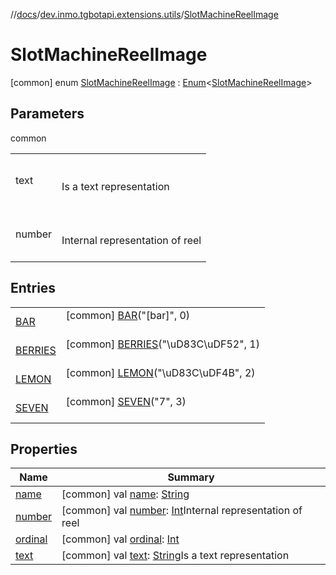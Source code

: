 //[docs](../../../index.md)/[dev.inmo.tgbotapi.extensions.utils](../index.md)/[SlotMachineReelImage](index.md)



# SlotMachineReelImage  
 [common] enum [SlotMachineReelImage](index.md) : [Enum](https://kotlinlang.org/api/latest/jvm/stdlib/kotlin/-enum/index.html)<[SlotMachineReelImage](index.md)>    


## Parameters  
  
common  
  
| | |
|---|---|
| <a name="dev.inmo.tgbotapi.extensions.utils/SlotMachineReelImage///PointingToDeclaration/"></a>text| <a name="dev.inmo.tgbotapi.extensions.utils/SlotMachineReelImage///PointingToDeclaration/"></a><br><br>Is a text representation<br><br>|
| <a name="dev.inmo.tgbotapi.extensions.utils/SlotMachineReelImage///PointingToDeclaration/"></a>number| <a name="dev.inmo.tgbotapi.extensions.utils/SlotMachineReelImage///PointingToDeclaration/"></a><br><br>Internal representation of reel<br><br>|
  


## Entries  
  
| | |
|---|---|
| <a name="dev.inmo.tgbotapi.extensions.utils/SlotMachineReelImage.BAR///PointingToDeclaration/"></a>[BAR](-b-a-r/index.md)| <a name="dev.inmo.tgbotapi.extensions.utils/SlotMachineReelImage.BAR///PointingToDeclaration/"></a> [common] [BAR](-b-a-r/index.md)("[bar]", 0)  <br>   <br>|
| <a name="dev.inmo.tgbotapi.extensions.utils/SlotMachineReelImage.BERRIES///PointingToDeclaration/"></a>[BERRIES](-b-e-r-r-i-e-s/index.md)| <a name="dev.inmo.tgbotapi.extensions.utils/SlotMachineReelImage.BERRIES///PointingToDeclaration/"></a> [common] [BERRIES](-b-e-r-r-i-e-s/index.md)("\uD83C\uDF52", 1)  <br>   <br>|
| <a name="dev.inmo.tgbotapi.extensions.utils/SlotMachineReelImage.LEMON///PointingToDeclaration/"></a>[LEMON](-l-e-m-o-n/index.md)| <a name="dev.inmo.tgbotapi.extensions.utils/SlotMachineReelImage.LEMON///PointingToDeclaration/"></a> [common] [LEMON](-l-e-m-o-n/index.md)("\uD83C\uDF4B", 2)  <br>   <br>|
| <a name="dev.inmo.tgbotapi.extensions.utils/SlotMachineReelImage.SEVEN///PointingToDeclaration/"></a>[SEVEN](-s-e-v-e-n/index.md)| <a name="dev.inmo.tgbotapi.extensions.utils/SlotMachineReelImage.SEVEN///PointingToDeclaration/"></a> [common] [SEVEN](-s-e-v-e-n/index.md)("7", 3)  <br>   <br>|


## Properties  
  
|  Name |  Summary | 
|---|---|
| <a name="dev.inmo.tgbotapi.extensions.utils/SlotMachineReelImage/name/#/PointingToDeclaration/"></a>[name](index.md#%5Bdev.inmo.tgbotapi.extensions.utils%2FSlotMachineReelImage%2Fname%2F%23%2FPointingToDeclaration%2F%5D%2FProperties%2F625018081)| <a name="dev.inmo.tgbotapi.extensions.utils/SlotMachineReelImage/name/#/PointingToDeclaration/"></a> [common] val [name](index.md#%5Bdev.inmo.tgbotapi.extensions.utils%2FSlotMachineReelImage%2Fname%2F%23%2FPointingToDeclaration%2F%5D%2FProperties%2F625018081): [String](https://kotlinlang.org/api/latest/jvm/stdlib/kotlin/-string/index.html)   <br>|
| <a name="dev.inmo.tgbotapi.extensions.utils/SlotMachineReelImage/number/#/PointingToDeclaration/"></a>[number](number.md)| <a name="dev.inmo.tgbotapi.extensions.utils/SlotMachineReelImage/number/#/PointingToDeclaration/"></a> [common] val [number](number.md): [Int](https://kotlinlang.org/api/latest/jvm/stdlib/kotlin/-int/index.html)Internal representation of reel   <br>|
| <a name="dev.inmo.tgbotapi.extensions.utils/SlotMachineReelImage/ordinal/#/PointingToDeclaration/"></a>[ordinal](index.md#%5Bdev.inmo.tgbotapi.extensions.utils%2FSlotMachineReelImage%2Fordinal%2F%23%2FPointingToDeclaration%2F%5D%2FProperties%2F625018081)| <a name="dev.inmo.tgbotapi.extensions.utils/SlotMachineReelImage/ordinal/#/PointingToDeclaration/"></a> [common] val [ordinal](index.md#%5Bdev.inmo.tgbotapi.extensions.utils%2FSlotMachineReelImage%2Fordinal%2F%23%2FPointingToDeclaration%2F%5D%2FProperties%2F625018081): [Int](https://kotlinlang.org/api/latest/jvm/stdlib/kotlin/-int/index.html)   <br>|
| <a name="dev.inmo.tgbotapi.extensions.utils/SlotMachineReelImage/text/#/PointingToDeclaration/"></a>[text](text.md)| <a name="dev.inmo.tgbotapi.extensions.utils/SlotMachineReelImage/text/#/PointingToDeclaration/"></a> [common] val [text](text.md): [String](https://kotlinlang.org/api/latest/jvm/stdlib/kotlin/-string/index.html)Is a text representation   <br>|

